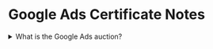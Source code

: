 # Google Ads Certificate Notes

<details><summary>What is the Google Ads auction?</summary>

The ad auction is Google’s way of deciding which ads will show and how they’re positioned.

#### How the Google Ads auction works
Google Ads uses an auction system to rank the ads that appear on the search results page, and to determine the cost for each ad click. The order in which ads appear on the page is based on a calculation called Ad Rank. 

Google users want ads they see to be relevant, and advertisers want to show relevant ads so that users will actually click on them.

Google uses a special version of a second-price auction that takes into account more than just bids. In a standard second-price auction based only on bids, the advertiser doesn’t have to pay their full bid. They only have to pay $0.01 more than the amount of the next highest bidder.

Say we have four advertisers competing for space on the search results page, and they’re willing to pay $4, $3, $2, and $1, respectively, for a user to click on their ad and visit their website. The first advertiser was bidding $4, but they'd only have to pay $3.01—which is $0.01 above the bid of the second highest advertiser. 
  
#### How Ad Rank determines your ad position
Google Ads calculates Ad Rank for every ad in the auction. Ad Rank determines your ad position and whether your ads are eligible to show at all. Generally speaking, the ad with the highest Ad Rank gets to show in the top position, and the ad with the second highest Ad Rank gets to show in the second position (assuming the ads clear the relevant thresholds), and so on.

1. Bid: When you set your bid, you're telling Google Ads the maximum amount you're willing to pay for a click on your ad. You often actually end up paying less, and you can change your bid at any time.
2. Ad rank threshold: To help ensure high-quality ads, we set minimum quality thresholds that an ad must achieve to show in a particular ad position.
3. Context of query: Context matters - looks at search terms the person has entered, the person’s location at the time of the search, the type of device they’re using (e.g., mobile or desktop), the time of the search, the nature of the search terms, other ads and search results that show on the page, and other user signals and attributes.
4. Ad extensions impact: When you create your ad, you have the option to add extra information to your ad, such as a phone number, or more links to specific pages on your site. Google Ads estimates how extensions and other ad formats you use will impact your ad's performance.
5. Auction-time ad quality: Google Ads also looks at how relevant and useful your ad and the website it links to are to the person who'll see it. Quality Score is an aggregated estimate of our assessment of the quality of your ad.

</details>
